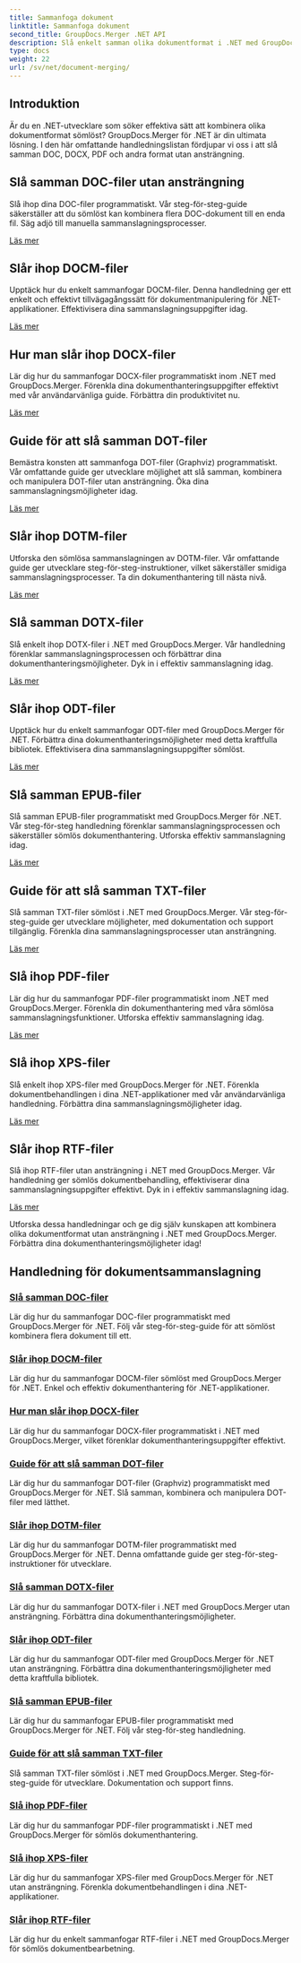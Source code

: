 ```yaml
---
title: Sammanfoga dokument
linktitle: Sammanfoga dokument
second_title: GroupDocs.Merger .NET API
description: Slå enkelt samman olika dokumentformat i .NET med GroupDocs.Merger. Kombinera sömlöst DOC, DOCX, PDF och mer. Förbättra din dokumenthantering idag!
type: docs
weight: 22
url: /sv/net/document-merging/
---
```

## Introduktion

Är du en .NET-utvecklare som söker effektiva sätt att kombinera olika dokumentformat sömlöst? GroupDocs.Merger för .NET är din ultimata lösning. I den här omfattande handledningslistan fördjupar vi oss i att slå samman DOC, DOCX, PDF och andra format utan ansträngning.

## Slå samman DOC-filer utan ansträngning

Slå ihop dina DOC-filer programmatiskt. Vår steg-för-steg-guide säkerställer att du sömlöst kan kombinera flera DOC-dokument till en enda fil. Säg adjö till manuella sammanslagningsprocesser.

[Läs mer](./merge-doc-files/)

## Slår ihop DOCM-filer

Upptäck hur du enkelt sammanfogar DOCM-filer. Denna handledning ger ett enkelt och effektivt tillvägagångssätt för dokumentmanipulering för .NET-applikationer. Effektivisera dina sammanslagningsuppgifter idag.

[Läs mer](./merging-docm-files/)

## Hur man slår ihop DOCX-filer

Lär dig hur du sammanfogar DOCX-filer programmatiskt inom .NET med GroupDocs.Merger. Förenkla dina dokumenthanteringsuppgifter effektivt med vår användarvänliga guide. Förbättra din produktivitet nu.

[Läs mer](./how-to-merge-docx-files/)

## Guide för att slå samman DOT-filer

Bemästra konsten att sammanfoga DOT-filer (Graphviz) programmatiskt. Vår omfattande guide ger utvecklare möjlighet att slå samman, kombinera och manipulera DOT-filer utan ansträngning. Öka dina sammanslagningsmöjligheter idag.

[Läs mer](./guide-merging-dot-files/)

## Slår ihop DOTM-filer

Utforska den sömlösa sammanslagningen av DOTM-filer. Vår omfattande guide ger utvecklare steg-för-steg-instruktioner, vilket säkerställer smidiga sammanslagningsprocesser. Ta din dokumenthantering till nästa nivå.

[Läs mer](./merging-dotm-files/)

## Slå samman DOTX-filer

Slå enkelt ihop DOTX-filer i .NET med GroupDocs.Merger. Vår handledning förenklar sammanslagningsprocessen och förbättrar dina dokumenthanteringsmöjligheter. Dyk in i effektiv sammanslagning idag.

[Läs mer](./merge-dotx-files/)

## Slår ihop ODT-filer

Upptäck hur du enkelt sammanfogar ODT-filer med GroupDocs.Merger för .NET. Förbättra dina dokumenthanteringsmöjligheter med detta kraftfulla bibliotek. Effektivisera dina sammanslagningsuppgifter sömlöst.

[Läs mer](./merging-odt-files/)

## Slå samman EPUB-filer

Slå samman EPUB-filer programmatiskt med GroupDocs.Merger för .NET. Vår steg-för-steg handledning förenklar sammanslagningsprocessen och säkerställer sömlös dokumenthantering. Utforska effektiv sammanslagning idag.

[Läs mer](./merge-epub-files/)

## Guide för att slå samman TXT-filer

Slå samman TXT-filer sömlöst i .NET med GroupDocs.Merger. Vår steg-för-steg-guide ger utvecklare möjligheter, med dokumentation och support tillgänglig. Förenkla dina sammanslagningsprocesser utan ansträngning.

[Läs mer](./guide-merging-txt-files/)

## Slå ihop PDF-filer

Lär dig hur du sammanfogar PDF-filer programmatiskt inom .NET med GroupDocs.Merger. Förenkla din dokumenthantering med våra sömlösa sammanslagningsfunktioner. Utforska effektiv sammanslagning idag.

[Läs mer](./merging-pdf-files/)

## Slå ihop XPS-filer

Slå enkelt ihop XPS-filer med GroupDocs.Merger för .NET. Förenkla dokumentbehandlingen i dina .NET-applikationer med vår användarvänliga handledning. Förbättra dina sammanslagningsmöjligheter idag.

[Läs mer](./merge-xps-files/)

## Slår ihop RTF-filer

Slå ihop RTF-filer utan ansträngning i .NET med GroupDocs.Merger. Vår handledning ger sömlös dokumentbehandling, effektiviserar dina sammanslagningsuppgifter effektivt. Dyk in i effektiv sammanslagning idag.

[Läs mer](./merging-rtf-files/)

Utforska dessa handledningar och ge dig själv kunskapen att kombinera olika dokumentformat utan ansträngning i .NET med GroupDocs.Merger. Förbättra dina dokumenthanteringsmöjligheter idag!
## Handledning för dokumentsammanslagning
### [Slå samman DOC-filer](./merge-doc-files/)
Lär dig hur du sammanfogar DOC-filer programmatiskt med GroupDocs.Merger för .NET. Följ vår steg-för-steg-guide för att sömlöst kombinera flera dokument till ett.
### [Slår ihop DOCM-filer](./merging-docm-files/)
Lär dig hur du sammanfogar DOCM-filer sömlöst med GroupDocs.Merger för .NET. Enkel och effektiv dokumenthantering för .NET-applikationer.
### [Hur man slår ihop DOCX-filer](./how-to-merge-docx-files/)
Lär dig hur du sammanfogar DOCX-filer programmatiskt i .NET med GroupDocs.Merger, vilket förenklar dokumenthanteringsuppgifter effektivt.
### [Guide för att slå samman DOT-filer](./guide-merging-dot-files/)
Lär dig hur du sammanfogar DOT-filer (Graphviz) programmatiskt med GroupDocs.Merger för .NET. Slå samman, kombinera och manipulera DOT-filer med lätthet.
### [Slår ihop DOTM-filer](./merging-dotm-files/)
Lär dig hur du sammanfogar DOTM-filer programmatiskt med GroupDocs.Merger för .NET. Denna omfattande guide ger steg-för-steg-instruktioner för utvecklare.
### [Slå samman DOTX-filer](./merge-dotx-files/)
Lär dig hur du sammanfogar DOTX-filer i .NET med GroupDocs.Merger utan ansträngning. Förbättra dina dokumenthanteringsmöjligheter.
### [Slår ihop ODT-filer](./merging-odt-files/)
Lär dig hur du sammanfogar ODT-filer med GroupDocs.Merger för .NET utan ansträngning. Förbättra dina dokumenthanteringsmöjligheter med detta kraftfulla bibliotek.
### [Slå samman EPUB-filer](./merge-epub-files/)
Lär dig hur du sammanfogar EPUB-filer programmatiskt med GroupDocs.Merger för .NET. Följ vår steg-för-steg handledning.
### [Guide för att slå samman TXT-filer](./guide-merging-txt-files/)
Slå samman TXT-filer sömlöst i .NET med GroupDocs.Merger. Steg-för-steg-guide för utvecklare. Dokumentation och support finns.
### [Slå ihop PDF-filer](./merging-pdf-files/)
Lär dig hur du sammanfogar PDF-filer programmatiskt i .NET med GroupDocs.Merger för sömlös dokumenthantering.
### [Slå ihop XPS-filer](./merge-xps-files/)
Lär dig hur du sammanfogar XPS-filer med GroupDocs.Merger för .NET utan ansträngning. Förenkla dokumentbehandlingen i dina .NET-applikationer.
### [Slår ihop RTF-filer](./merging-rtf-files/)
Lär dig hur du enkelt sammanfogar RTF-filer i .NET med GroupDocs.Merger för sömlös dokumentbearbetning.